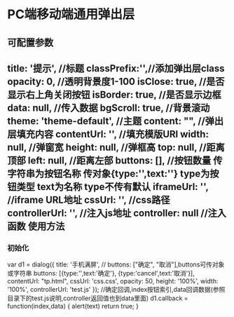 ﻿
PC端移动端通用弹出层
===================================
可配置参数  
-----------------------------------
title: '提示', //标题
classPrefix:'',//添加弹出层class
opacity: 0, //透明背景度1-100
isClose: true, //是否显示右上角关闭按钮
isBorder: true, //是否显示边框 
data: null, //传入数据
bgScroll: true, //背景滚动
theme: 'theme-default', //主题
content: "", //弹出层填充内容
contentUrl: '', //填充模版URl
width: null, //弹窗宽
height: null, //弹框高
top: null, //距离顶部
left: null, //距离左部
buttons: [], //按钮数量 传字符串为按钮名称  传对象{type:'',text:''} type为按钮类型 text为名称 type不传有默认
iframeUrl: '', //iframe URL地址
cssUrl: '', //css路径
controllerUrl: '', //注入js地址
controller: null //注入函数
使用方法  
-----------------------------------
### 初始化
 var d1 = dialog({
                title: '手机满屏',
                //  buttons: ["确定", "取消"],buttons可传对象或字符串
                  buttons: [{type:'',text:'确定'}, {type:'cancel',text:'取消'}],
                contentUrl: "tp.html",
                cssUrl: 'css.css',
                opacity: 50,
                height: '100%',
                width: '100%',
                controllerUrl: 'test.js'
            });
            //确定回调,index按钮索引,data回调数据(参照目录下的test.js说明,controller返回值也到data里面)
            d1.callback = function(index,data) {
                alert(text)
                return true;
            }

